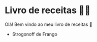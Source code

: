 # Livro de receitas :man_cook:

Olá! Bem vindo ao meu livro de receitas :wave:

- Strogonoff de Frango
